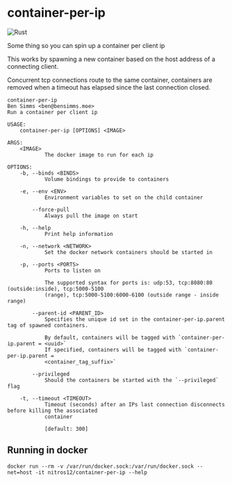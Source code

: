 # container-per-ip

![Rust](https://github.com/nitros12/container-per-ip/workflows/Rust/badge.svg)

Some thing so you can spin up a container per client ip

This works by spawning a new container based on the host address of a connecting
client.

Concurrent tcp connections route to the same container, containers are removed
when a timeout has elapsed since the last connection closed.

```
container-per-ip 
Ben Simms <ben@bensimms.moe>
Run a container per client ip

USAGE:
    container-per-ip [OPTIONS] <IMAGE>

ARGS:
    <IMAGE>
            The docker image to run for each ip

OPTIONS:
    -b, --binds <BINDS>
            Volume bindings to provide to containers

    -e, --env <ENV>
            Environment variables to set on the child container

        --force-pull
            Always pull the image on start

    -h, --help
            Print help information

    -n, --network <NETWORK>
            Set the docker network containers should be started in

    -p, --ports <PORTS>
            Ports to listen on
            
            The supported syntax for ports is: udp:53, tcp:8080:80 (outside:inside), tcp:5000-5100
            (range), tcp:5000-5100:6000-6100 (outside range - inside range)

        --parent-id <PARENT_ID>
            Specifies the unique id set in the container-per-ip.parent tag of spawned containers.
            
            By default, containers will be tagged with `container-per-ip.parent = <uuid>`
            If specified, containers will be tagged with `container-per-ip.parent =
            <container_tag_suffix>`

        --privileged
            Should the containers be started with the `--privileged` flag

    -t, --timeout <TIMEOUT>
            Timeout (seconds) after an IPs last connection disconnects before killing the associated
            container
            
            [default: 300]
```

## Running in docker

```
docker run --rm -v /var/run/docker.sock:/var/run/docker.sock --net=host -it nitros12/container-per-ip --help
```
